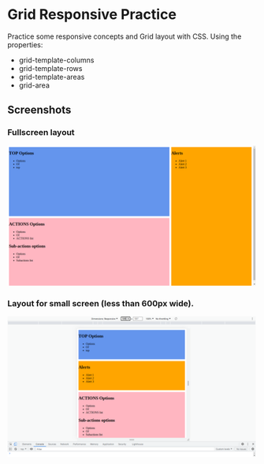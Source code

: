 # Grid Responsive Practice

Practice some responsive concepts and Grid layout with CSS. Using the properties:

* grid-template-columns
* grid-template-rows
* grid-template-areas
* grid-area

## Screenshots

### Fullscreen layout

![Fullscreen](./docs/fullscreen.png)

### Layout for small screen (less than 600px wide).

![599 or less](./docs/599_or_less.png)
